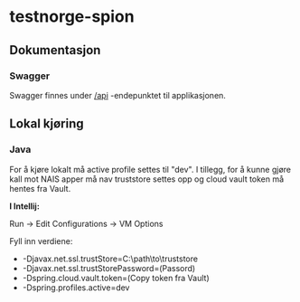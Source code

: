 # testnorge-spion

## Dokumentasjon

### Swagger
Swagger finnes under [/api](https://testnorge-spion.nais.preprod.local/api) -endepunktet til applikasjonen.

## Lokal kjøring

### Java
For å kjøre lokalt må active profile settes til "dev". I tillegg, for å kunne gjøre kall mot NAIS apper må nav truststore settes opp 
og cloud vault token må hentes fra Vault. 

__I Intellij:__ 

Run -> Edit Configurations -> VM Options 

Fyll inn verdiene:
* -Djavax.net.ssl.trustStore=C:\path\to\truststore
* -Djavax.net.ssl.trustStorePassword=(Passord)
* -Dspring.cloud.vault.token=(Copy token fra Vault)
* -Dspring.profiles.active=dev
